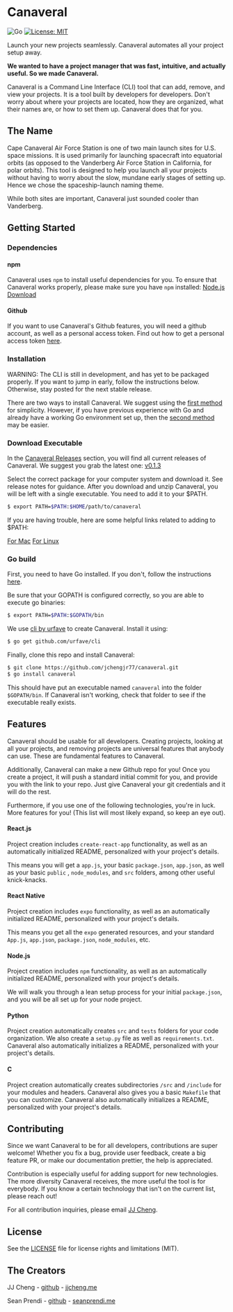 # Canaveral

![Go](https://github.com/jchengjr77/canaveral/workflows/Go/badge.svg?branch=master)
[![License: MIT](https://img.shields.io/badge/License-MIT-yellow.svg)](https://opensource.org/licenses/MIT)

Launch your new projects seamlessly. Canaveral automates all your project setup away.

**We wanted to have a project manager that was fast, intuitive, and actually useful. So we made Canaveral.**

Canaveral is a Command Line Interface (CLI) tool that can add, remove, and view your projects. It is a tool built by developers for developers. Don't worry about where your projects are located, how they are organized, what their names are, or how to set them up. Canaveral does that for you.

## The Name

Cape Canaveral Air Force Station is one of two main launch sites for U.S. space missions. It is used primarily for launching spacecraft into equatorial orbits (as opposed to the Vanderberg Air Force Station in California, for polar orbits). This tool is designed to help you launch all your projects without having to worry about the slow, mundane early stages of setting up. Hence we chose the spaceship-launch naming theme.

While both sites are important, Canaveral just sounded cooler than Vanderberg.

## Getting Started

### Dependencies

#### npm

Canaveral uses `npm` to install useful dependencies for you. To ensure that Canaveral works properly, please make sure you have `npm` installed: [Node.js Download](https://nodejs.org/en/)

#### Github

If you want to use Canaveral's Github features, you will need a github account, as well as a personal access token. Find out how to get a personal access token [here](https://help.github.com/en/github/authenticating-to-github/creating-a-personal-access-token-for-the-command-line).

### Installation

WARNING: The CLI is still in development, and has yet to be packaged properly. If you want to jump in early, follow the instructions below. Otherwise, stay posted for the next stable release.

There are two ways to install Canaveral. We suggest using the [first method](#download-executable) for simplicity. However, if you have previous experience with Go and already have a working Go environment set up, then the [second method](#go-build) may be easier.

### Download Executable

In the [Canaveral Releases](https://github.com/jchengjr77/canaveral/releases) section, you will find all current releases of Canaveral.
We suggest you grab the latest one: [v0.1.3](https://github.com/jchengjr77/canaveral/releases/tag/v0.1.3)

Select the correct package for your computer system and download it. See release notes for guidance.
After you download and unzip Canaveral, you will be left with a single executable. You need to add it to your \$PATH.

```bash
$ export PATH=$PATH:$HOME/path/to/canaveral
```

If you are having trouble, here are some helpful links related to adding to \$PATH:

[For Mac](https://apple.stackexchange.com/questions/41542/adding-a-new-executable-to-the-path-environment-variable)
[For Linux](https://askubuntu.com/questions/322772/how-do-i-add-an-executable-to-my-search-path)

### Go build

First, you need to have Go installed. If you don't, follow the instructions [here](https://golang.org/doc/install).

Be sure that your GOPATH is configured correctly, so you are able to execute go binaries:

```bash
$ export PATH=$PATH:$GOPATH/bin
```

We use [cli by urfave](https://github.com/urfave/cli) to create Canaveral. Install it using:

```bash
$ go get github.com/urfave/cli
```

Finally, clone this repo and install Canaveral:

```bash
$ git clone https://github.com/jchengjr77/canaveral.git
$ go install canaveral
```

This should have put an executable named `canaveral` into the folder `$GOPATH/bin`. If Canaveral isn't working, check that folder to see if the executable really exists.

## Features

Canaveral should be usable for all developers. Creating projects, looking at all your projects, and removing projects are universal features that anybody can use. These are fundamental features to Canaveral.

Additionally, Canaveral can make a new Github repo for you! Once you create a project, it will push a standard initial commit for you, and provide you with the link to your repo. Just give Canaveral your git credentials and it will do the rest.

Furthermore, if you use one of the following technologies, you're in luck. More features for you!
(This list will most likely expand, so keep an eye out).

#### React.js

Project creation includes `create-react-app` functionality, as well as an automatically initialized README, personalized with your project's details.

This means you will get a `app.js`, your basic `package.json`, `app.json`, as well as your basic `public` , `node_modules`, and `src` folders, among other useful knick-knacks.

#### React Native

Project creation includes `expo` functionality, as well as an automatically initialized README, personalized with your project's details.

This means you get all the `expo` generated resources, and your standard `App.js`, `app.json`, `package.json`, `node_modules`, etc.

#### Node.js

Project creation includes `npm` functionality, as well as an automatically initialized README, personalized with your project's details.

We will walk you through a lean setup process for your initial `package.json`, and you will be all set up for your node project.

#### Python

Project creation automatically creates `src` and `tests` folders for your code organization. We also create a `setup.py` file as well as `requirements.txt`. Canaveral also automatically initializes a README, personalized with your project's details.

#### C

Project creation automatically creates subdirectories `/src` and `/include` for your modules and headers. Canaveral also gives you a basic `Makefile` that you can customize. Canaveral also automatically initializes a README, personalized with your project's details.

## Contributing

Since we want Canaveral to be for all developers, contributions are super welcome! Whether you fix a bug, provide user feedback, create a big feature PR, or make our documentation prettier, the help is appreciated.

Contribution is especially useful for adding support for new technologies. The more diversity Canaveral receives, the more useful the tool is for everybody. If you know a certain technology that isn't on the current list, please reach out!

For all contribution inquiries, please email [JJ Cheng](mailto:jonathanchengjr77@gmail.com).

## License

See the [LICENSE](LICENSE.md) file for license rights and limitations (MIT).

## The Creators

JJ Cheng - [github](https://github.com/jchengjr77) - [jjcheng.me](https://jjcheng.me)

Sean Prendi - [github](https://github.com/SeanPrendi) - [seanprendi.me](https://seanprendi.me)
